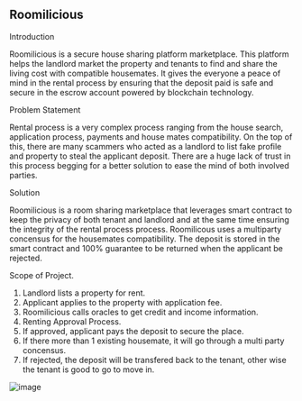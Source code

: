 ## Roomilicious

Introduction

Roomilicious is a secure house sharing platform marketplace. This platform helps the landlord market the property and tenants to find and share the living cost with compatible housemates. It gives the everyone a peace of mind in the rental process by ensuring that the deposit paid is safe and secure in the escrow account powered by blockchain technology.

Problem Statement

Rental process is a very complex process ranging from the house search, application process, payments and house mates compatibility.  On the top of this, there are many scammers who acted as a landlord to list fake profile and property to steal the applicant deposit. There are a huge lack of trust in this process begging for a better solution to ease the mind of both involved parties.

Solution

Roomilicious is a room sharing marketplace that leverages smart contract to keep the privacy of both tenant and landlord and at the same time ensuring the integrity of the rental process process. Roomilicous uses a multiparty concensus for the housemates compatibility. The deposit is stored in the smart contract and 100% guarantee to be returned when the applicant be rejected.

Scope of Project.

1. Landlord lists a property for rent. 
2. Applicant applies to the property with application fee.
3. Roomilicious calls oracles to get credit and income information.
4. Renting Approval Process. 
5. If approved, applicant pays the deposit to secure the place.
6. If there more than 1 existing housemate, it will go through a multi party concensus.
7. If rejected, the deposit will be transfered back to the tenant, other wise the tenant is good to go to move in. 

![image](https://user-images.githubusercontent.com/11653682/137765650-96b574b0-1665-4d3f-981b-e9cc1a06717f.png)
